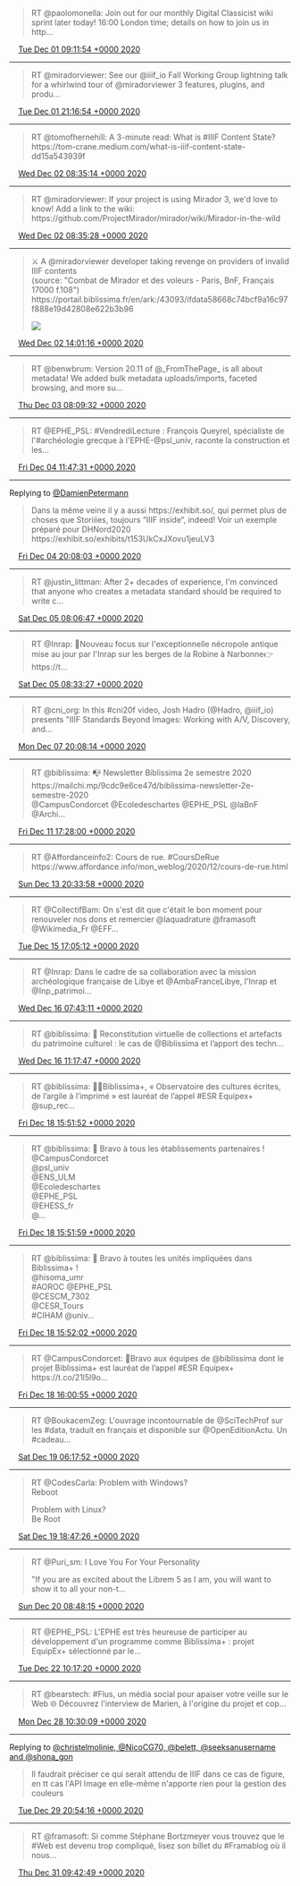 > RT @paolomonella: Join out for our monthly Digital Classicist wiki sprint later today\! 16:00 London time; details on how to join us in http…

<img src="../../media/tweet.ico" width="12" /> [Tue Dec 01 09:11:54 +0000 2020](https://twitter.com/regisrob/status/1333700339514699776)

----

> RT @miradorviewer: See our @iiif\_io Fall Working Group lightning talk for a whirlwind tour of @miradorviewer 3 features, plugins, and produ…

<img src="../../media/tweet.ico" width="12" /> [Tue Dec 01 21:16:54 +0000 2020](https://twitter.com/regisrob/status/1333882791273123844)

----

> RT @tomofhernehill: A 3\-minute read: What is \#IIIF Content State? https://tom\-crane\.medium\.com/what\-is\-iiif\-content\-state\-dd15a543939f

<img src="../../media/tweet.ico" width="12" /> [Wed Dec 02 08:35:14 +0000 2020](https://twitter.com/regisrob/status/1334053500985208834)

----

> RT @miradorviewer: If your project is using Mirador 3, we'd love to know\! Add a link to the wiki:   
> https://github\.com/ProjectMirador/mirador/wiki/Mirador\-in\-the\-wild

<img src="../../media/tweet.ico" width="12" /> [Wed Dec 02 08:35:28 +0000 2020](https://twitter.com/regisrob/status/1334053557239238661)

----

> ⚔️ A @miradorviewer developer taking revenge on providers of invalid IIIF contents   
> \(source: "Combat de Mirador et des voleurs \- Paris, BnF, Français 17000 f\.108"\)  
> https://portail\.biblissima\.fr/en/ark:/43093/ifdata58668c74bcf9a16c97f888e19d42808e622b3b96 
> 
> ![](../../media/1334135549339295746-EoPK9WRWEAECr25.jpg)

<img src="../../media/tweet.ico" width="12" /> [Wed Dec 02 14:01:16 +0000 2020](https://twitter.com/regisrob/status/1334135549339295746)

----

> RT @benwbrum: Version 20\.11 of @\_FromThePage\_ is all about metadata\!  We added bulk metadata uploads/imports, faceted browsing, and more su…

<img src="../../media/tweet.ico" width="12" /> [Thu Dec 03 08:09:32 +0000 2020](https://twitter.com/regisrob/status/1334409418872676352)

----

> RT @EPHE\_PSL: \#VendrediLecture : François Queyrel, spécialiste de l'\#archéologie grecque à l'EPHE\-@psl\_univ, raconte la construction et les…

<img src="../../media/tweet.ico" width="12" /> [Fri Dec 04 11:47:31 +0000 2020](https://twitter.com/regisrob/status/1334826663457267713)

----

Replying to [@DamienPetermann](https://twitter.com/DamienPetermann/status/1327230124224294913)

> Dans la même veine il y a aussi https://exhibit\.so/, qui permet plus de choses que Storiiies, toujours “IIIF inside“, indeed\! Voir un exemple préparé pour DHNord2020 https://exhibit\.so/exhibits/t153UkCxJXovu1jeuLV3

<img src="../../media/tweet.ico" width="12" /> [Fri Dec 04 20:08:03 +0000 2020](https://twitter.com/regisrob/status/1334952629206724611)

----

> RT @justin\_littman: After 2\+ decades of experience, I'm convinced that anyone who creates a metadata standard should be required to write c…

<img src="../../media/tweet.ico" width="12" /> [Sat Dec 05 08:06:47 +0000 2020](https://twitter.com/regisrob/status/1335133501537067008)

----

> RT @Inrap: 🎥Nouveau focus sur l'exceptionnelle nécropole antique mise au jour par l'Inrap sur les berges de la Robine à Narbonne👉 https://t…

<img src="../../media/tweet.ico" width="12" /> [Sat Dec 05 08:33:27 +0000 2020](https://twitter.com/regisrob/status/1335140212423467009)

----

> RT @cni\_org: In this \#cni20f video, Josh Hadro \(@Hadro, @iiif\_io\) presents "IIIF Standards Beyond Images: Working with A/V, Discovery, and…

<img src="../../media/tweet.ico" width="12" /> [Mon Dec 07 20:08:14 +0000 2020](https://twitter.com/regisrob/status/1336039839720935428)

----

> RT @biblissima: 📭 Newsletter Biblissima 2e semestre 2020 https://mailchi\.mp/9cdc9e6ce47d/biblissima\-newsletter\-2e\-semestre\-2020   
> @CampusCondorcet @Ecoledeschartes @EPHE\_PSL @laBnF @Archi…

<img src="../../media/tweet.ico" width="12" /> [Fri Dec 11 17:28:00 +0000 2020](https://twitter.com/regisrob/status/1337449064598745090)

----

> RT @Affordanceinfo2: Cours de rue\. \#CoursDeRue https://www\.affordance\.info/mon\_weblog/2020/12/cours\-de\-rue\.html

<img src="../../media/tweet.ico" width="12" /> [Sun Dec 13 20:33:58 +0000 2020](https://twitter.com/regisrob/status/1338220643154857984)

----

> RT @CollectifBam: On s'est dit que c'était le bon moment pour renouveler nos dons et remercier @laquadrature @framasoft @Wikimedia\_Fr @EFF…

<img src="../../media/tweet.ico" width="12" /> [Tue Dec 15 17:05:12 +0000 2020](https://twitter.com/regisrob/status/1338892878635032578)

----

> RT @Inrap: Dans le cadre de sa collaboration avec la mission archéologique française de Libye et @AmbaFranceLibye, l'Inrap et @Inp\_patrimoi…

<img src="../../media/tweet.ico" width="12" /> [Wed Dec 16 07:43:11 +0000 2020](https://twitter.com/regisrob/status/1339113832011194368)

----

> RT @biblissima: 📅 Reconstitution virtuelle de collections et artefacts du patrimoine culturel : le cas de @Biblissima et l’apport des techn…

<img src="../../media/tweet.ico" width="12" /> [Wed Dec 16 11:17:47 +0000 2020](https://twitter.com/regisrob/status/1339167835298406400)

----

> RT @biblissima: 🎉✨Biblissima\+, « Observatoire des cultures écrites, de l’argile à l’imprimé » est lauréat de l’appel \#ESR Equipex\+ @sup\_rec…

<img src="../../media/tweet.ico" width="12" /> [Fri Dec 18 15:51:52 +0000 2020](https://twitter.com/regisrob/status/1339961589940797441)

----

> RT @biblissima: 🎇 Bravo à tous les établissements partenaires \!  @CampusCondorcet  
> @psl\_univ  
> @ENS\_ULM  
> @Ecoledeschartes  
> @EPHE\_PSL  
> @EHESS\_fr  
> @…

<img src="../../media/tweet.ico" width="12" /> [Fri Dec 18 15:51:59 +0000 2020](https://twitter.com/regisrob/status/1339961617149247490)

----

> RT @biblissima: 🚀 Bravo à toutes les unités impliquées dans Biblissima\+ \!  
> @hisoma\_umr  
> \#AOROC @EPHE\_PSL  
> @CESCM\_7302  
> @CESR\_Tours  
> \#CIHAM @univ…

<img src="../../media/tweet.ico" width="12" /> [Fri Dec 18 15:52:02 +0000 2020](https://twitter.com/regisrob/status/1339961631573487617)

----

> RT @CampusCondorcet: 🥳Bravo aux équipes de @biblissima dont le projet Biblissima\+ est lauréat de l’appel \#ESR Equipex\+ https://t\.co/21l5l9o…

<img src="../../media/tweet.ico" width="12" /> [Fri Dec 18 16:00:55 +0000 2020](https://twitter.com/regisrob/status/1339963866051190796)

----

> RT @BoukacemZeg: L'ouvrage incontournable de @SciTechProf sur les \#data, traduit en français et disponible sur @OpenEditionActu\. Un \#cadeau…

<img src="../../media/tweet.ico" width="12" /> [Sat Dec 19 06:17:52 +0000 2020](https://twitter.com/regisrob/status/1340179525167144960)

----

> RT @CodesCarla: Problem with Windows?   
> Reboot  
>   
> Problem with Linux?   
> Be Root

<img src="../../media/tweet.ico" width="12" /> [Sat Dec 19 18:47:26 +0000 2020](https://twitter.com/regisrob/status/1340368158243368960)

----

> RT @Puri\_sm: I Love You For Your Personality  
>   
> "If you are as excited about the Librem 5 as I am, you will want to show it to all your non\-t…

<img src="../../media/tweet.ico" width="12" /> [Sun Dec 20 08:48:15 +0000 2020](https://twitter.com/regisrob/status/1340579755138174977)

----

> RT @EPHE\_PSL: L'EPHE est très heureuse de participer au développement d'un programme comme Biblissima\+ : projet EquipEx\+ sélectionné par le…

<img src="../../media/tweet.ico" width="12" /> [Tue Dec 22 10:17:20 +0000 2020](https://twitter.com/regisrob/status/1341326952867786752)

----

> RT @bearstech: \#Flus, un média social pour apaiser votre veille sur le Web  🌐 Découvrez l'interview de Marien, à l'origine du projet et cop…

<img src="../../media/tweet.ico" width="12" /> [Mon Dec 28 10:30:09 +0000 2020](https://twitter.com/regisrob/status/1343504503778250752)

----

Replying to [@christelmolinie, @NicoCG70, @belett, @seeksanusername and @shona\_gon](https://twitter.com/christelmolinie/status/1343962395614576640)

> Il faudrait préciser ce qui serait attendu de IIIF dans ce cas de figure, en tt cas l'API Image en elle\-même n'apporte rien pour la gestion des couleurs

<img src="../../media/tweet.ico" width="12" /> [Tue Dec 29 20:54:16 +0000 2020](https://twitter.com/regisrob/status/1344023955133386753)

----

> RT @framasoft: Si comme Stéphane Bortzmeyer vous trouvez que le \#Web est devenu trop compliqué, lisez son billet  du \#Framablog où il nous…

<img src="../../media/tweet.ico" width="12" /> [Thu Dec 31 09:42:49 +0000 2020](https://twitter.com/regisrob/status/1344579756755398657)